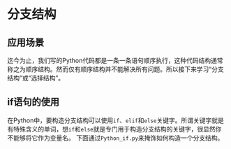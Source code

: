 # 分支结构
## 应用场景
迄今为止，我们写的Python代码都是一条一条语句顺序执行，这种代码结构通常称之为顺序结构。然而仅有顺序结构并不能解决所有问题。所以接下来学习“分支结构”或“选择结构”。
## if语句的使用
在Python中，要构造分支结构可以使用`if`、`elif`和`else`关键字。所谓关键字就是有特殊含义的单词，想`if`和`else`就是专门用于构造分支结构的关键字，很显然你不能够将它作为变量名。
下面通过`Python_if.py`来掩饰如何构造一个分支结构。